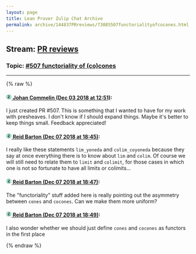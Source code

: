 ```yaml
---
layout: page
title: Lean Prover Zulip Chat Archive 
permalink: archive/144837PRreviews/73085507functorialityofcocones.html
---
```


## Stream: [PR reviews](index.html)
### Topic: [#507 functoriality of (co)cones](73085507functorialityofcocones.html)

---


{% raw %}
#### [![Click to go to Zulip](../../assets/img/zulip2.png) Johan Commelin (Dec 03 2018 at 12:51)](https://leanprover.zulipchat.com/#narrow/stream/144837-PR%20reviews/topic/%23507%20functoriality%20of%20%28co%29cones/near/150766258):
I just created PR #507. This is something that I wanted to have for my work with presheaves. I don't know if I should expand things. Maybe it's better to keep things small. Feedback appreciated!

#### [![Click to go to Zulip](../../assets/img/zulip2.png) Reid Barton (Dec 07 2018 at 18:45)](https://leanprover.zulipchat.com/#narrow/stream/144837-PR%20reviews/topic/%23507%20functoriality%20of%20%28co%29cones/near/151128674):
I really like these statements `lim_yoneda` and `colim_coyoneda` because they say at once everything there is to know about `lim` and `colim`. Of course we will still need to relate them to `limit` and `colimit`, for those cases in which one is not so fortunate to have all limits or colimits...

#### [![Click to go to Zulip](../../assets/img/zulip2.png) Reid Barton (Dec 07 2018 at 18:47)](https://leanprover.zulipchat.com/#narrow/stream/144837-PR%20reviews/topic/%23507%20functoriality%20of%20%28co%29cones/near/151128797):
The "functoriality" stuff added here is really pointing out the asymmetry between `cones` and `cocones`. Can we make them more uniform?

#### [![Click to go to Zulip](../../assets/img/zulip2.png) Reid Barton (Dec 07 2018 at 18:49)](https://leanprover.zulipchat.com/#narrow/stream/144837-PR%20reviews/topic/%23507%20functoriality%20of%20%28co%29cones/near/151128907):
I also wonder whether we should just define `cones` and `cocones` as functors in the first place


{% endraw %}
